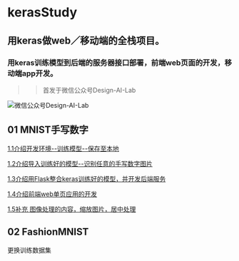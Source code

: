 # kerasStudy
## 用keras做web／移动端的全栈项目。

### 用keras训练模型到后端的服务器接口部署，前端web页面的开发，移动端app开发。

>> 首发于微信公众号Design-AI-Lab

![微信公众号Design-AI-Lab](https://mmbiz.qpic.cn/mmbiz_png/pMDHibpHlCGaANvNXEE6bhHI83Mdb3uyicicqIQwibe09hWfs7dbyl4aGRCSia9Dj9l0TPDdMOyRZsBIVLFB8mWiaDXg/640?wx_fmt=png&tp=webp&wxfrom=5&wx_lazy=1)

## 01 MNIST手写数字
   
[1.1介绍开发环境--训练模型--保存至本地](http://mp.weixin.qq.com/s/Ipyu8uZN_WMXzOAYE162ug)
   
[1.2介绍导入训练好的模型--识别任意的手写数字图片](http://mp.weixin.qq.com/s/MZLViUfKdeaFi1Xxc69_SQ)

[1.3介绍用Flask整合keras训练好的模型，并开发后端服务](http://mp.weixin.qq.com/s/cVDArkpH6hBGtOOuNWgOYg)

[1.4介绍前端web单页应用的开发](http://mp.weixin.qq.com/s/-WUTmflwMwDzgj2FAChsAA)

[1.5补充 图像处理的内容，缩放图片，居中处理](http://mp.weixin.qq.com/s/u-VBRkjfMPrQ6XfM1aFs9w)


## 02 FashionMNIST

更换训练数据集
